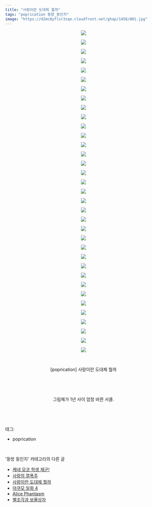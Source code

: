 ```yaml
---
title: "사랑이란 도대체 뭘까"
tags: "poprication 동방_동인지"
image: "https://d2mc8yflsr3zqe.cloudfront.net/ghap/1458/001.jpg"
---
```

<div class="article">
<p style="text-align: center; clear: none; float: none;"><img src="{{ site.imgserver2 }}/ghap/1458/001.jpg"/></p>
<p style="text-align: center; clear: none; float: none;"><img src="{{ site.imgserver2 }}/ghap/1458/002.jpg"/></p>
<p style="text-align: center; clear: none; float: none;"><img src="{{ site.imgserver2 }}/ghap/1458/003.jpg"/></p>
<p style="text-align: center; clear: none; float: none;"><img src="{{ site.imgserver2 }}/ghap/1458/004.jpg"/></p>
<p style="text-align: center; clear: none; float: none;"><img src="{{ site.imgserver2 }}/ghap/1458/005.jpg"/></p>
<p style="text-align: center; clear: none; float: none;"><img src="{{ site.imgserver2 }}/ghap/1458/006.jpg"/></p>
<p style="text-align: center; clear: none; float: none;"><img src="{{ site.imgserver2 }}/ghap/1458/007.jpg"/></p>
<p style="text-align: center; clear: none; float: none;"><img src="{{ site.imgserver2 }}/ghap/1458/008.jpg"/></p>
<p style="text-align: center; clear: none; float: none;"><img src="{{ site.imgserver2 }}/ghap/1458/009.jpg"/></p>
<p style="text-align: center; clear: none; float: none;"><img src="{{ site.imgserver2 }}/ghap/1458/010.jpg"/></p>
<p style="text-align: center; clear: none; float: none;"><img src="{{ site.imgserver2 }}/ghap/1458/011.jpg"/></p>
<p style="text-align: center; clear: none; float: none;"><img src="{{ site.imgserver2 }}/ghap/1458/012.jpg"/></p>
<p style="text-align: center; clear: none; float: none;"><img src="{{ site.imgserver2 }}/ghap/1458/013.jpg"/></p>
<p style="text-align: center; clear: none; float: none;"><img src="{{ site.imgserver2 }}/ghap/1458/014.jpg"/></p>
<p style="text-align: center; clear: none; float: none;"><img src="{{ site.imgserver2 }}/ghap/1458/015.jpg"/></p>
<p style="text-align: center; clear: none; float: none;"><img src="{{ site.imgserver2 }}/ghap/1458/016.jpg"/></p>
<p style="text-align: center; clear: none; float: none;"><img src="{{ site.imgserver2 }}/ghap/1458/017.jpg"/></p>
<p style="text-align: center; clear: none; float: none;"><img src="{{ site.imgserver2 }}/ghap/1458/018.jpg"/></p>
<p style="text-align: center; clear: none; float: none;"><img src="{{ site.imgserver2 }}/ghap/1458/019.jpg"/></p>
<p style="text-align: center; clear: none; float: none;"><img src="{{ site.imgserver2 }}/ghap/1458/020.jpg"/></p>
<p style="text-align: center; clear: none; float: none;"><img src="{{ site.imgserver2 }}/ghap/1458/021.jpg"/></p>
<p style="text-align: center; clear: none; float: none;"><img src="{{ site.imgserver2 }}/ghap/1458/022.jpg"/></p>
<p style="text-align: center; clear: none; float: none;"><img src="{{ site.imgserver2 }}/ghap/1458/023.jpg"/></p>
<p style="text-align: center; clear: none; float: none;"><img src="{{ site.imgserver2 }}/ghap/1458/024.jpg"/></p>
<p style="text-align: center; clear: none; float: none;"><img src="{{ site.imgserver2 }}/ghap/1458/025.jpg"/></p>
<p style="text-align: center; clear: none; float: none;"><img src="{{ site.imgserver2 }}/ghap/1458/026.jpg"/></p>
<p style="text-align: center; clear: none; float: none;"><img src="{{ site.imgserver2 }}/ghap/1458/027.jpg"/></p>
<p style="text-align: center; clear: none; float: none;"><img src="{{ site.imgserver2 }}/ghap/1458/028.jpg"/></p>
<p style="text-align: center; clear: none; float: none;"><img src="{{ site.imgserver2 }}/ghap/1458/029.jpg"/></p>
<p style="text-align: center; clear: none; float: none;"><img src="{{ site.imgserver2 }}/ghap/1458/030.jpg"/></p>
<p style="text-align: center; clear: none; float: none;"><img src="{{ site.imgserver2 }}/ghap/1458/031.jpg"/></p>
<p style="text-align: center; clear: none; float: none;"><img src="{{ site.imgserver2 }}/ghap/1458/032.jpg"/></p>
<p style="text-align: center; clear: none; float: none;"><img src="{{ site.imgserver2 }}/ghap/1458/033.jpg"/></p>
<p style="text-align: center; clear: none; float: none;"><img src="{{ site.imgserver2 }}/ghap/1458/034.jpg"/></p>
<p style="text-align: center; clear: none; float: none;"><img src="{{ site.imgserver2 }}/ghap/1458/035.jpg"/></p>
<p style="text-align: center; clear: none; float: none;"><br/></p>
<p style="text-align: center; clear: none; float: none;">[poprication] 사랑이란 도대체 뭘까</p>
<p style="text-align: center; clear: none; float: none;"><br/></p>
<p style="text-align: center; clear: none; float: none;"><br/></p>
<p style="text-align: center; clear: none; float: none;">그림체가 1년 사이 엄청 바뀐 서클.</p>
<p><br/></p>
</div><br/>
<div class="tagTrail">
<p>태그: </p>
<ul>
<li>poprication</li>
</ul>
</div><br/>
<div class="another">
<p>'동방 동인지' 카테고리의 다른 글</p>
<ul>
<li><a href="/ghap_1460">케네 모코 학생 제군!</a></li>
<li><a href="/ghap_1459">사랑의 열폭주</a></li>
<li><a href="/ghap_1458">사랑이란 도대체 뭘까</a></li>
<li><a href="/ghap_1457">야쿠모 일화 4</a></li>
<li><a href="/ghap_1456">Alice Phantasm</a></li>
<li><a href="/ghap_1455">별조각과 보물상자</a></li>
</ul>
</div><br/>
<div class="cb_module cb_fluid">
<div class="cb_wrt cb_profile">
</div><!-- commentList close -->
</div><br/>
